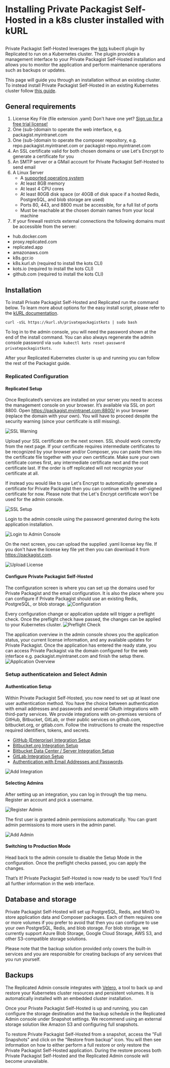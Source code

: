 # Installing Private Packagist Self-Hosted in a k8s cluster installed with kURL
##

Private Packagist Self-Hosted leverages the [kots](https://docs.replicated.com/reference/kots-cli-getting-started)
kubectl plugin by Replicated to run on a Kubernetes cluster. The plugin provides a management interface to your
Private Packagist Self-Hosted installation and allows you to monitor the application and perform maintenance operations
such as backups or updates.

This page will guide you through an installation without an existing cluster. To instead install Private Packagist Self-Hosted
in an existing Kubernetes cluster follow [this guide](./kubernetes-existing.md).

## General requirements

1. License Key File (file extension .yaml) Don't have one yet? [Sign up for a free trial license!](https://packagist.com/self-hosted)
1. One (sub-)domain to operate the web interface, e.g. packagist.myintranet.com
1. One (sub-)domain to operate the composer repository, e.g. repo.packagist.myintranet.com or packagist-repo.myintranet.com
1. An SSL certificate valid for both chosen domains or use Let's Encrypt to generate a certificate for you
1. An SMTP server or a GMail account for Private Packagist Self-Hosted to send email
1. A Linux Server
    * A [supported operating system](https://kurl.sh/docs/install-with-kurl/system-requirements#supported-operating-systems)
    * At least 8GB memory
    * At least 4 CPU cores
    * At least 80GB disk space (or 40GB of disk space if a hosted Redis, PostgreSQL, and blob storage are used)
    * Ports 80, 443, and 8800 must be accessible, for a full list of ports
    * Must be reachable at the chosen domain names from your local machine
1. If your firewall restricts external connections the following domains must be accessible from the server:
  * hub.docker.com
  * proxy.replicated.com
  * replicated.app
  * amazonaws.com
  * k8s.gcr.io
  * k8s.kurl.sh (required to install the kots CLI)
  * kots.io (required to install the kots CLI)
  * github.com (required to install the kots CLI)
<!-- See https://docs.replicated.com/enterprise/installing-general-requirements and https://kurl.sh/docs/install-with-kurl/system-requirements -->

## Installation

To install Private Packagist Self-Hosted and Replicated run the command below.
To learn more about options for the easy install script, please refer to the [kURL documentation](https://kurl.sh/docs/install-with-kurl/advanced-options).
```
curl -sSL https://kurl.sh/privatepackagistkots | sudo bash
```

To log in to the admin console, you will need the password shown at the end of the install command. You can also always
regenerate the admin console password via `sudo kubectl kots reset-password privatepackagistkots`.

After your Replicated Kubernetes cluster is up and running you can follow the rest of the Packagist guide.

### Replicated Configuration
#### Replicated Setup
Once Replicated’s services are installed on your server you need to access the management console on your browser.
It’s available via SSL on port 8800. Open https://packagist.myintranet.com:8800/ in your browser (replace the domain with your own).
You will have to proceed despite the security warning (since your certificate is still missing).

![SSL Warning](/Resources/public/img/docs/self-hosted-kubernetes/console-tls-warning.png)

Upload your SSL certificate on the next screen. SSL should work correctly from the next page.
If your certificate requires intermediate certificates to be recognized by your browser and/or Composer,
you can paste them into the certificate file together with your own certificate.
Make sure your own certificate comes first, any intermediate certificate next and the root certificate last.
If the order is off replicated will not recognize your certificate at all.

If instead you would like to use Let's Encrypt to automatically generate a certificate for Private Packagist then you can
continue with the self-signed certificate for now. Please note that the Let's Encrypt certificate won't be used for the
admin console.

![SSL Setup](/Resources/public/img/docs/self-hosted-kubernetes/console-tls-configuration.png)

Login to the admin console using the password generated during the kots application installation.

![Login to Admin Console](/Resources/public/img/docs/self-hosted-kubernetes/console-login.png)

On the next screen, you can upload the supplied .yaml license key file. If you don't have the license key file yet then
you can download it from https://packagist.com.

![Upload License](/Resources/public/img/docs/self-hosted-kubernetes/console-license.png)

#### Configure Private Packagist Self-Hosted
The configuration screen is where you can set up the domains used for Private Packagist and the email configuration. It
is also the place where you can configure if Private Packagist should use an existing Redis, PostgreSQL, or blob storage.
![Configuration](/Resources/public/img/docs/self-hosted-kubernetes/console-configure-application.png)

Every configuration change or application update will trigger a preflight check. Once the preflight check have passed,
the changes can be applied to your Kubernetes cluster.
![Preflight Check](/Resources/public/img/docs/self-hosted-kubernetes/console-preflight-check.png)

The application overview in the admin console shows you the application status, your current license information, and any
available updates for Private Packagist. Once the application has entered the ready state, you can access Private Packagist
via the domain configured for the web interface e.g. packagist.myintranet.com and finish the setup there.
![Application Overview](/Resources/public/img/docs/self-hosted-kubernetes/console-application-overview.png)

### Setup authenticateion and Select Admin

#### Authentication Setup
Within Private Packagist Self-Hosted, you now need to set up at least one user authentication method.
You have the choice between authentication with email addresses and passwords and several OAuth integrations with third-party services.
We provide integrations with on-premises versions of GitHub, Bitbucket, GitLab, or their public services on github.com, bitbucket.org,
or gitlab.com. Follow the instructions to create the respective required identifiers, tokens, and secrets.

* [GitHub (Enterprise) Integration Setup](./github-integration-setup.md)
* [Bitbucket.org Integration Setup](./bitbucket-integration-setup.md)
* [Bitbucket Data Center / Server Integration Setup](./bitbucket-server-integration-setup.md)
* [GitLab Integration Setup](./gitlab-integration-setup.md)
* [Authentication with Email Addresses and Passwords](./authentication-email-addresses-passwords-setup.md).


![Add Integration](/Resources/public/img/docs/self-hosted/08-integration.png)

#### Selecting Admins
After setting up an integration, you can log in through the top menu. Register an account and pick a username.

![Register Admin](/Resources/public/img/docs/self-hosted/09-register-admin.png)

The first user is granted admin permissions automatically. You can grant admin permissions to more users in the admin panel.

![Add Admin](/Resources/public/img/docs/self-hosted/10-add-admin.png)

#### Switching to Production Mode
Head back to the admin console to disable the Setup Mode in the configuration. Once the preflight checks passed, you can
apply the changes.

That’s it! Private Packagist Self-Hosted is now ready to be used! You’ll find all further information in the web interface.

## Database and storage

Private Packagist Self-Hosted will set up PostgreSQL, Redis, and MinIO to store application data and Composer packages.
Each of them requires one or more volumes if you prefer to avoid that then you can configure to use your own PostgreSQL,
Redis, and blob storage. For blob storage, we currently support Azure Blob Storage, Google Cloud Storage, AWS S3, and
other S3-compatible storage solutions.

Please note that the backup solution provided only covers the built-in services and you are responsible for creating backups
of any services that you run yourself.

## Backups

The Replicated Admin console integrates with [Velero](https://velero.io/), a tool to back up and restore your Kubernetes
cluster resources and persistent volumes. It is automatically installed with an embedded cluster installation.

Once your Private Packagist Self-Hosted is up and running, you can configure the storage destination and the backup
schedule in the Replicated Admin console under Snapshot settings. We recommend using an external storage solution like
Amazon S3 and configuring full snapshots.

To restore Private Packagist Self-Hosted from a snapshot, access the "Full Snapshots" and click on the "Restore from backup"
icon. You will then see information on how to either perform a full restore or only restore the Private Packagist Self-Hosted
application. During the restore process both Private Packagist Self-Hosted and the Replicated Admin console will become
unavailable.
